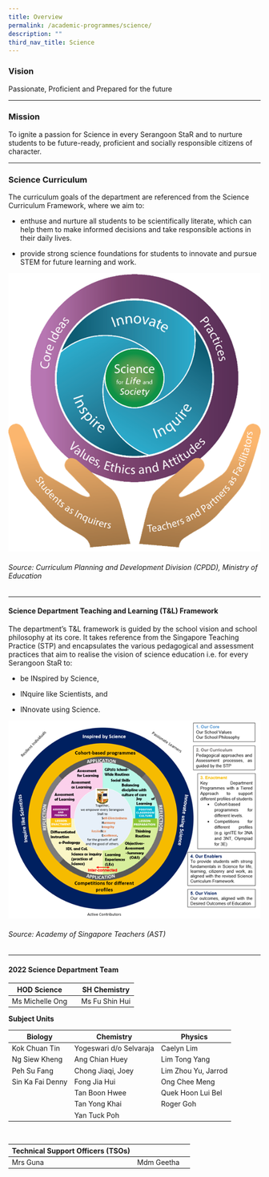 ```yaml
---
title: Overview
permalink: /academic-programmes/science/
description: ""
third_nav_title: Science
---
```

### Vision

Passionate, Proficient and Prepared for the future

<hr>

### Mission

To ignite a passion for Science in every Serangoon StaR and to nurture students to be future-ready, proficient and socially responsible citizens of character.

<hr>

### Science Curriculum

The curriculum goals of the department are referenced from the Science Curriculum Framework, where we aim to: 

* enthuse and nurture all students to be scientifically literate, which can help them to make informed decisions and take responsible actions in their daily lives. 

* provide strong science foundations for students to innovate and pursue STEM for future learning and work. 

![](/images/science_page_graphic_1.png)

###### Source: Curriculum Planning and Development Division (CPDD), Ministry of Education

<hr>


#### Science Department Teaching and Learning (T&amp;L) Framework

The department’s T&amp;L framework is guided by the school vision and school philosophy at its core. It takes reference from the Singapore Teaching Practice (STP) and encapsulates the various pedagogical and assessment practices that aim to realise the vision of science education i.e. for every Serangoon StaR to:

* be INspired by Science, 

* INquire like Scientists, and 

* INnovate using Science. 

 ![](/images/science_page_graphic_2.png)
###### Source: Academy of Singapore Teachers (AST)

<hr>

#### 2022 Science Department Team



| HOD Science || SH Chemistry |
| -------- | -------- | -------- |
|Ms Michelle Ong||Ms Fu Shin Hui|

**Subject Units**

| Biology | Chemistry | Physics |
| -------- | -------- | -------- |
|Kok Chuan Tin|Yogeswari d/o Selvaraja|Caelyn Lim|
|Ng Siew Kheng|Ang Chian Huey|Lim Tong Yang|
|Peh Su Fang|Chong Jiaqi, Joey|Lim Zhou Yu, Jarrod|
|Sin Ka Fai Denny|Fong Jia Hui|Ong Chee Meng|
||Tan Boon Hwee|Quek Hoon Lui Bel|
||Tan Yong Khai|Roger Goh|
||Yan Tuck Poh||

<br>

|Technical Support Officers (TSOs)|||
| -------- | -------- | -------- |
|Mrs Guna|Mdm Geetha||